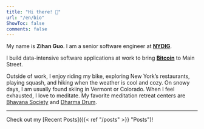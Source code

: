 ```yaml
---
title: "Hi there! 👋"
url: "/en/bio"
ShowToc: false
comments: false
---
```



My name is **Zihan Guo**. I am a senior software engineer at **[NYDIG](https://nydig.com/)**.

I build data-intensive software applications at work to bring **[Bitcoin](https://bitcoin.org/en/bitcoin-core/)** to Main Street. 


Outside of work, I enjoy riding my bike, exploring New York’s restaurants, playing squash, and hiking when the weather is cool and cozy.
On snowy days, I am usually found skiing in Vermont or Colorado.
When I feel exhausted, I love to meditate. My favorite meditation retreat centers are [Bhavana Society](https://bhavanasociety.org/) and [Dharma Drum](https://dharmadrumretreat.org/).

--- 

Check out my [Recent Posts]({{< ref "/posts" >}} "Posts")!